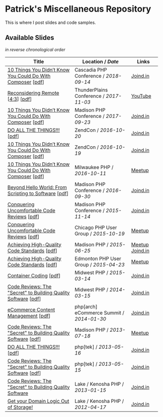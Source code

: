 # Patrick's Miscellaneous Repository

This is where I post slides and code samples.

## Available Slides

_in reverse chronological order_

Title|Location / _Date_|Links
-----|-----------------|-----
[10 Things You Didn’t Know You Could Do With Composer](10ThingsComposer-CascadiaPHP.pptx) [[pdf](10ThingsComposer-CascadiaPHP.pdf)]|Cascadia PHP Conference / _2018-09-14_|[Joind.in](https://joind.in/talk/83068)
[Reconsidering Remote](ReconsideringRemote-ThunderPlains169.pptx) [[4:3](ReconsideringRemote-ThunderPlains43.pdf)] [[pdf](ReconsideringRemote-ThunderPlains169.pdf)]|ThunderPlains Conference / _2017-11-03_|[YouTube](https://youtu.be/Frd6MmZ4FbI)
[10 Things You Didn’t Know You Could Do With Composer](10ThingsComposer-MadisonPHP.pptx) [[pdf](10ThingsComposer-MadisonPHP.pdf)]|Madison PHP Conference / _2017-09-23_|[Joind.in](https://joind.in/talk/dbefb)
[DO ALL THE THINGS!!!](DoAllTheThings-ZendCon.pptx) [[pdf](DoAllTheThings-ZendCon.pdf)]|ZendCon / _2016-10-20_|[Joind.in](https://joind.in/talk/daecd)
[10 Things You Didn’t Know You Could Do With Composer](10ThingsComposer-ZendCon.pptx) [[pdf](10ThingsComposer-ZendCon.pdf)]|ZendCon / _2016-10-19_|[Joind.in](https://joind.in/talk/fde58)
[10 Things You Didn’t Know You Could Do With Composer](10ThingsComposer-ZendCon.pptx) [[pdf](10ThingsComposer-ZendCon.pdf)]|Milwaukee PHP / _2016-10-11_|[Meetup](http://www.meetup.com/Milwaukee-PHP-Users-Group/events/234275842/)
[Beyond Hello World: From Scripting to Software](BeyondHelloWorld-MadisonPHP.pptx) [[pdf](BeyondHelloWorld-MadisonPHP.pdf)]|Madison PHP Conference / _2016-09-30_|[Joind.in](https://joind.in/talk/ee75b)
[Conquering Uncomfortable Code Reviews](ConqueringCodeReview-MadisonPHP.pptx) [[pdf](ConqueringCodeReview-MadisonPHP.pdf)]|Madison PHP Conference / _2015-11-14_|[Joind.in](https://joind.in/talk/view/16017)
[Conquering Uncomfortable Code Reviews](ConqueringCodeReview-ChiPUG.pptx) [[pdf](ConqueringCodeReview-ChiPUG.pdf)]|Chicago PHP User Group / _2015-10-19_|[Meetup](http://www.meetup.com/Chicago-PHP-User-Group/events/224884629/)
[Achieving High-Quality Code Standards](CodeStandards-MadisonPHP.pptx) [[pdf](CodeStandards-MadisonPHP.pdf)]|Madison PHP / _2015-06-25_|[Meetup](http://www.meetup.com/madisonphp/events/221773721/) [Joind.in](https://joind.in/talk/view/14619)
[Achieving High-Quality Code Standards](CodeStandards-YEG.pptx) [[pdf](CodeStandards-YEG.pdf)]|Edmonton PHP User Group / _2015-04-23_|[Meetup](http://www.meetup.com/yegphp/events/221659335/)
[Container Coding](ContainerCoding-MidwestPHP.pptx) [[pdf](ContainerCoding-MidwestPHP.pdf)]|Midwest PHP / _2015-03-14_|[Joind.in](https://joind.in/talk/view/13087)
[Code Reviews: The "Secret" to Building Quality Software](CodeReviews-MidwestPHP.pptx) [[pdf](CodeReviews-MidwestPHP.pdf)]|Midwest PHP / _2014-03-15_|[Joind.in](https://joind.in/talk/view/10546)
[eCommerce Content Management](eCommerceCMS-WebSummit.pptx) [[pdf](eCommerceCMS-WebSummit.pdf)]|php[arch] eCommerce Summit / _2014-01-30_|[Joind.in](https://joind.in/talk/view/10313)
[Code Reviews: The "Secret" to Building Quality Software](CodeReviews-MadisonPHP.pptx) [[pdf](CodeReviews-MadisonPHP.pdf)]|Madison PHP / _2013-07-18_|[Meetup](http://www.meetup.com/madisonphp/events/125686792/)
[DO ALL THE THINGS!!!](DoAllTheThings-tek13.pptx) [[pdf](DoAllTheThings-tek13.pdf)]|php[tek] / _2013-05-16_|[Joind.in](https://joind.in/talk/view/8161)
[Code Reviews: The "Secret" to Building Quality Software](CodeReviews-tek13.pptx) [[pdf](CodeReviews-tek13.pdf)]|php[tek] / _2013-05-15_|[Joind.in](https://joind.in/talk/view/8160)
[Code Reviews: The "Secret" to Building Quality Software](CodeReviews-LKPUG.pptx)|Lake / Kenosha PHP / _2013-01-15_|[Joind.in](https://joind.in/talk/view/8065)
[Get your Domain Logic Out of Storage!](DomainLogic-LKPUG.pptx)|Lake / Kenosha PHP / _2012-04-17_|[Joind.in](https://joind.in/talk/view/6364)
